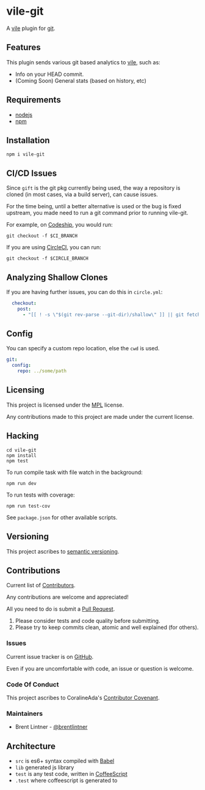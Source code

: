 # vile-git

A [vile](http://vile.io) plugin for [git](https://git-scm.com).

## Features

This plugin sends various git based analytics to [vile](http://vile.io),
such as:

* Info on your HEAD commit.
* (Coming Soon) General stats (based on history, etc)

## Requirements

- [nodejs](http://nodejs.org)
- [npm](http://npmjs.org)

## Installation

    npm i vile-git

## CI/CD Issues

Since `gift` is the git pkg currently being used, the way a repository is cloned
(in most cases, via a build server), can cause issues.

For the time being, until a better alternative is used or the bug is fixed upstream,
you made need to run a git command prior to running vile-git.

For example, on [Codeship](https://codeship.com), you would run:

    git checkout -f $CI_BRANCH

If you are using [CircleCI](https://circleci.com), you can run:

    git checkout -f $CIRCLE_BRANCH

## Analyzing Shallow Clones

If you are having further issues, you can do this in `circle.yml`:

```yaml
  checkout:
    post:
      - "[[ ! -s \"$(git rev-parse --git-dir)/shallow\" ]] || git fetch --unshallow"
```

## Config

You can specify a custom repo location, else the `cwd` is used.

```yaml
git:
  config:
    repo: ../some/path
```

## Licensing

This project is licensed under the [MPL](https://www.mozilla.org/MPL/2.0) license.

Any contributions made to this project are made under the current license.

## Hacking

    cd vile-git
    npm install
    npm test

To run compile task with file watch in the background:

    npm run dev

To run tests with coverage:

    npm run test-cov

See `package.json` for other available scripts.

## Versioning

This project ascribes to [semantic versioning](http://semver.org).

## Contributions

Current list of [Contributors]().

Any contributions are welcome and appreciated!

All you need to do is submit a [Pull Request]().

1. Please consider tests and code quality before submitting.
2. Please try to keep commits clean, atomic and well explained (for others).

### Issues

Current issue tracker is on [GitHub]().

Even if you are uncomfortable with code, an issue or question is welcome.

### Code Of Conduct

This project ascribes to CoralineAda's [Contributor Covenant](https://github.com/CoralineAda/contributor_covenant).

### Maintainers

- Brent Lintner - [@brentlintner](http://github.com/brentlintner)

## Architecture

- `src` is es6+ syntax compiled with [Babel](https://babeljs.io)
- `lib` generated js library
- `test` is any test code, written in [CoffeeScript](http://coffeescript.org)
- `.test` where coffeescript is generated to
